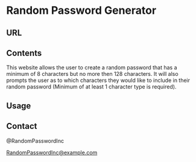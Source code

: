 # Random Password Generator

## URL

##

## Contents
This website allows the user to create a random password that has a minimum of 8 characters but no more then 128 characters. It will also prompts the user as to which characters they would like to include in their random password (Minimum of at least 1 character type is required). 
##

## Usage 


## Contact

@RandomPasswordInc

RandomPasswordInc@example.com
##